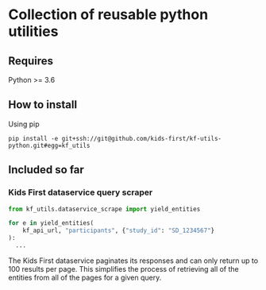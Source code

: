 # Collection of reusable python utilities

## Requires

Python >= 3.6

## How to install

Using pip

`pip install -e git+ssh://git@github.com/kids-first/kf-utils-python.git#egg=kf_utils`

## Included so far

### Kids First dataservice query scraper

```Python
from kf_utils.dataservice_scrape import yield_entities

for e in yield_entities(
    kf_api_url, "participants", {"study_id": "SD_1234567"}
):
  ...
```

The Kids First dataservice paginates its responses and can only return up
to 100 results per page. This simplifies the process of retrieving all
of the entities from all of the pages for a given query.
